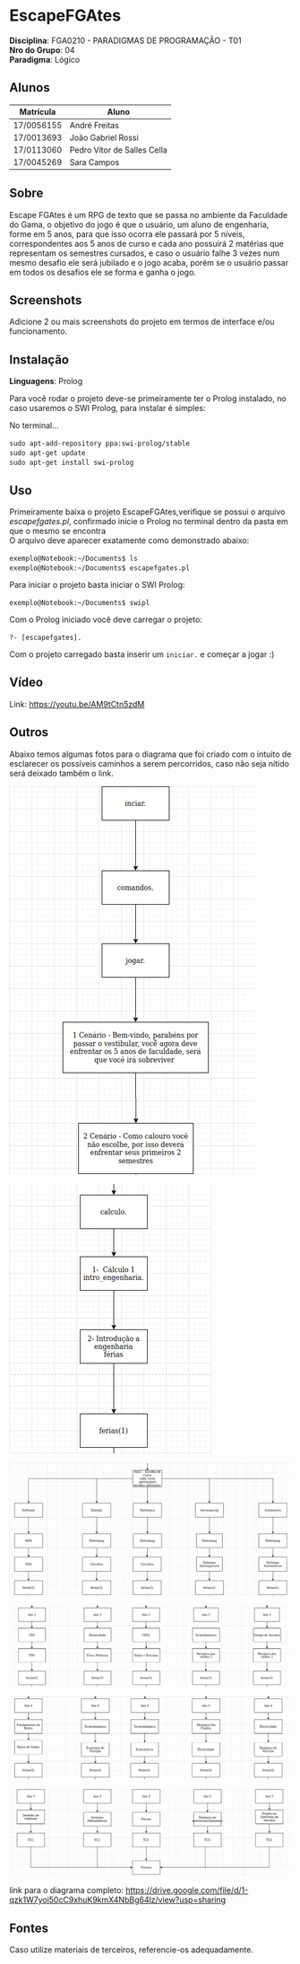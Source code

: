 # EscapeFGAtes

**Disciplina**: FGA0210 - PARADIGMAS DE PROGRAMAÇÃO - T01 <br>
**Nro do Grupo**: 04<br>
**Paradigma**: Lógico<br>

## Alunos
|Matrícula | Aluno |
| -- | -- |
| 17/0056155 | André Freitas |
| 17/0013693 | João Gabriel Rossi |
| 17/0113060 | Pedro Vítor de Salles Cella |
| 17/0045269 | Sara Campos |

## Sobre 
Escape FGAtes é um RPG de texto que se passa no ambiente da Faculdade do Gama, o objetivo do jogo é que o usuário, um aluno de engenharia, forme em 5 anos, para que isso ocorra ele passará por 5 níveis, correspondentes aos 5 anos de curso e cada ano possuirá 2 matérias que representam os semestres cursados, e caso o usuário falhe 3 vezes num mesmo desafio ele será jubilado e o jogo acaba, porém se o usuário passar em todos os desafios ele se forma e ganha o jogo.

## Screenshots
Adicione 2 ou mais screenshots do projeto em termos de interface e/ou funcionamento.

## Instalação 
**Linguagens**: Prolog<br>

Para você rodar o projeto deve-se primeiramente ter o Prolog instalado, no caso usaremos o SWI Prolog, para instalar é simples:<br>

No terminal...

`sudo apt-add-repository ppa:swi-prolog/stable`<br>
`sudo apt-get update`<br>
`sudo apt-get install swi-prolog`<br>

## Uso 

Primeiramente baixa o projeto EscapeFGAtes,verifique se possui o arquivo <i>escapefgates.pl</i>, confirmado inicie o Prolog no terminal dentro da pasta em que o mesmo se encontra<br>
O arquivo deve aparecer exatamente como demonstrado abaixo:<br>

`exemplo@Notebook:~/Documents$ ls`<br>
`exemplo@Notebook:~/Documents$ escapefgates.pl`<br>

Para iniciar o projeto basta iniciar o SWI Prolog:<br>

`exemplo@Notebook:~/Documents$ swipl`

Com o Prolog iniciado você deve carregar o projeto:

`?- [escapefgates].`<br>

Com o projeto carregado basta inserir um `iniciar.` e começar a jogar :)


## Vídeo
Link: https://youtu.be/AM9tCtn5zdM

## Outros 
Abaixo temos algumas fotos para o diagrama que foi criado com o intuito de esclarecer os possíveis caminhos a serem percorridos, caso não seja nítido será deixado também o link.

![Foto1](./images/Parte1.png)

![Foto2](./images/Parte2.png)

![Foto3](./images/Parte3.png)

![Foto4](./images/Parte4.png)

![Foto5](./images/Parte5.png)

![Foto6](./images/Parte6.png)

link para o diagrama completo: https://drive.google.com/file/d/1-qzk1W7yoi50cC9xhuK9kmX4NbBg64lz/view?usp=sharing
## Fontes
Caso utilize materiais de terceiros, referencie-os adequadamente.
